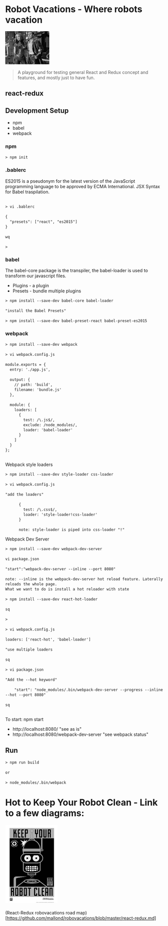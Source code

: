 
# Robot Vacations - Where robots vacation

![alt text](https://raw.githubusercontent.com/mallond/robovacations/master/images/jude-law-robot-vacation.jpg "Jude Law Robot Vacations")

> A playground for testing general React and Redux concept and features, and mostly just to have fun. 


## react-redux 



## Development Setup

- npm 
- babel
- webpack



### npm

```
> npm init

```

### .bablerc 

ES2015 is a pseudonym for the latest version of the JavaScript programming language 
to be approved by ECMA International. JSX Syntax for Babel traspilation.  

```

> vi .bablerc

{
  "presets": ["react", "es2015"]
}

wq

>
```



### babel

The babel-core package is the transpiler, the babel-loader is used to transform our javascript files.

- Plugins - a plugin
- Presets - bundle multiple plugins


```
> npm install --save-dev babel-core babel-loader

"install the Babel Presets"

> npm install --save-dev babel-preset-react babel-preset-es2015

```

### webpack

```
> npm install --save-dev webpack

> vi webpack.config.js

module.exports = {
  entry: './app.js',
  
  output: {
    // path: 'build',
    filename: 'bundle.js'
  },
  
  module: {
    loaders: [
      {
        test: /\.js$/,
        exclude: /node_modules/,
        loader: 'babel-loader'
      }
    ]
  }
};


```

Webpack style loaders

```
> npm install --save-dev style-loader css-loader

> vi webpack.config.js

"add the loaders"

      {
        test: /\.css$/,
        loader: 'style-loader!css-loader' 
      }
      
      note: style-loader is piped into css-loader "!"

```

Webpack Dev Server

```
> npm install --save-dev webpack-dev-server

vi package.json

"start":"webpack-dev-server --inline --port 8080"

note: --inline is the webpack-dev-server hot reload feature. Laterally reloads the whole page.
What we want to do is install a hot reloader with state

> npm install --save-dev react-hot-loader

sq

>

> vi webpack.config.js

loaders: ['react-hot', 'babel-loader'] 

"use multiple loaders

sq

> vi package.json

"Add the --hot keyword"

    "start": "node_modules/.bin/webpack-dev-server --progress --inline --hot --port 8080"
    
sq
    

```

To start: npm start

- http://localhost:8080/  "see as is"
- http://localhost:8080/webpack-dev-server "see webpack status"



## Run

```
> npm run build

or

> node_modules/.bin/webpack

```

# Hot to Keep Your Robot Clean - Link to a few diagrams:

![alt text](https://raw.githubusercontent.com/mallond/robovacations/master/images/cleanrobot.jpg "keep you robot clean")

####
(React-Redux robovacations road map) [https://github.com/mallond/robovacations/blob/master/react-redux.md]








